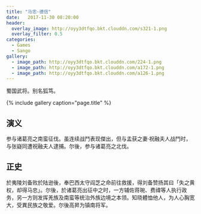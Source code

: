 ```yaml
---
title: "马忠·德信"
date:   2017-11-30 08:20:00
header:
  overlay_image: http://oyy3dtfqo.bkt.clouddn.com/s321-1.png
  overlay_filter: 0.5
categories:
  - Games
  - Sango
gallery:
  - image_path: http://oyy3dtfqo.bkt.clouddn.com/224-1.png
  - image_path: http://oyy3dtfqo.bkt.clouddn.com/a172-1.png
  - image_path: http://oyy3dtfqo.bkt.clouddn.com/a126-1.png
---
```


蜀国武将。别名狐笃。

{% include gallery caption="page.title" %}

## 演义

参与诸葛亮之南蛮征伐。虽连续战鬥表现傑出，但与孟获之妻·祝融夫人战鬥时，与张嶷同遭祝融夫人逮捕。尔後，参与诸葛亮之北伐。

## 正史

於夷陵刘备败於陆逊後，奉巴西太守阎芝之命前往救援，得刘备赞扬其曰「失之黄权，却得马忠」。尔後，於诸葛亮出征中之时，一方辅佐蒋琬、费禕等人执行政务，另一方则发挥羌族及南蛮等统治外族边境之本领。知晓體恤他人，为人心胸宽大，受異民族之敬爱。尔後高昇为镇南将军。